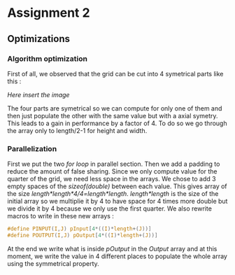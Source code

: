 # Assignment 2

## Optimizations
### Algorithm optimization
First of all, we observed that the grid can be cut into 4 symetrical parts like this :

*Here insert the image* 

The four parts are symetrical so we can compute for only one of them and then just populate the other with the same value but with a axial symetry. This leads to a gain in performance by a factor of 4. To do so we go through the array only to length/2-1 for height and width. 

### Parallelization
First we put the two *for loop* in parallel section. Then we add a padding to reduce the amount of false sharing. Since we only compute value for the quarter of the grid, we need less space in the arrays. We chose to add 3 empty spaces of the *sizeof(double)* between each value. This gives array of the size *length\*length\*4/4=length\*length*. *length\*length* is the size of the initial array so we multiplie it by 4 to have space for 4 times more double but we divide it by 4 because we only use the first quarter. We also rewrite macros to write in these new arrays :
```c
#define PINPUT(I,J) pInput[4*((I)*length+(J))]
#define POUTPUT(I,J) pOutput[4*((I)*length+(J))]
``` 
At the end we write what is inside *pOutput* in the *Output* array and at this moment, we write the value in 4 different places to populate the whole array using the symmetrical property.